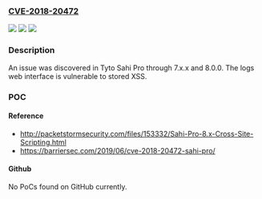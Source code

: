 ### [CVE-2018-20472](https://cve.mitre.org/cgi-bin/cvename.cgi?name=CVE-2018-20472)
![](https://img.shields.io/static/v1?label=Product&message=n%2Fa&color=blue)
![](https://img.shields.io/static/v1?label=Version&message=n%2Fa&color=blue)
![](https://img.shields.io/static/v1?label=Vulnerability&message=n%2Fa&color=brighgreen)

### Description

An issue was discovered in Tyto Sahi Pro through 7.x.x and 8.0.0. The logs web interface is vulnerable to stored XSS.

### POC

#### Reference
- http://packetstormsecurity.com/files/153332/Sahi-Pro-8.x-Cross-Site-Scripting.html
- https://barriersec.com/2019/06/cve-2018-20472-sahi-pro/

#### Github
No PoCs found on GitHub currently.

